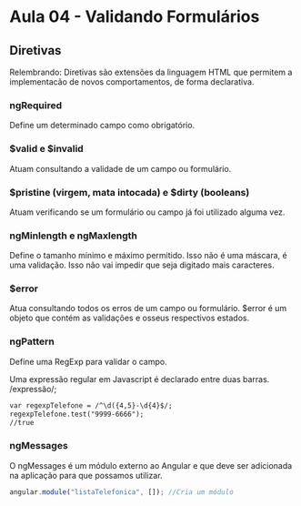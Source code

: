 # Aula 04 - Validando Formulários

## Diretivas

Relembrando: Diretivas são extensões da linguagem HTML que permitem a implementacão de novos comportamentos, de forma declarativa.

### ngRequired
Define um determinado campo como obrigatório.

### $valid e $invalid
Atuam consultando a validade de um campo ou formulário.

### $pristine (virgem, mata intocada) e $dirty (booleans)
Atuam verificando se um formulário ou campo já foi utilizado alguma vez.

### ngMinlength e ngMaxlength
Define o tamanho mínimo e máximo permitido. Isso não é uma máscara, é uma validação. Isso não vai impedir que seja digitado mais caracteres.

### $error
Atua consultando todos os erros de um campo ou formulário. $error é um objeto que contém as validações e osseus respectivos estados.

### ngPattern
Define uma RegExp para validar o campo.

Uma expressão regular em Javascript é declarado entre duas barras. /expressão/;

```html
var regexpTelefone = /^\d({4,5}-\d{4}$/;
regexpTelefone.test("9999-6666");
//true
```

### ngMessages

O ngMessages é um módulo externo ao Angular e que deve ser adicionada na aplicação para que possamos utilizar.

```js
angular.module("listaTelefonica", []); //Cria um módulo
```
